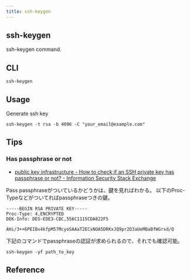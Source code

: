 ```yaml
---
title: ssh-keygen
---
```

## ssh-keygen
ssh-keygen command.

## CLI

```
ssh-keygen
```

## Usage
Generate ssh key

```
ssh-keygen -t rsa -b 4096 -C "your_email@example.com"
```

## Tips

### Has passphrase or not
* [public key infrastructure - How to check if an SSH private key has passphrase or not? - Information Security Stack Exchange](https://security.stackexchange.com/questions/129724/how-to-check-if-an-ssh-private-key-has-passphrase-or-not)

Pass passphraseがついているかどうかは、鍵を見ればわかる。
以下のProc-Typeなどがついてればpassphraseつきの鍵。

```
-----BEGIN RSA PRIVATE KEY-----
Proc-Type: 4,ENCRYPTED
DEK-Info: DES-EDE3-CBC,556C1115CDA822F5

AHi/3++6PEIBv4kfpM57McyoSAAaT2ECxNOA5DRKxJQ9pr2D3aUeMBaBfWGrxd/Q
```

下記のコマンドでpassphraseの認証が求められるので、それでも確認可能。

```
ssh-keygen -yf path_to_key
```

## Reference
